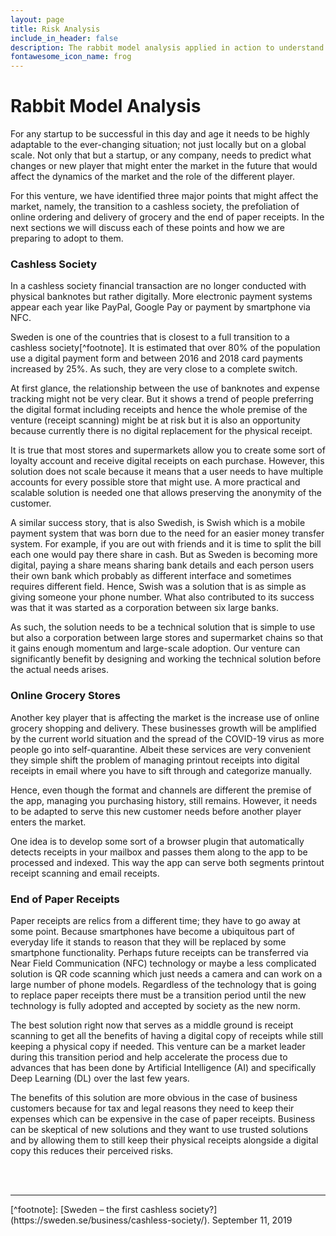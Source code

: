 ```yaml
---
layout: page
title: Risk Analysis
include_in_header: false
description: The rabbit model analysis applied in action to understand future risks and how to adapt.
fontawesome_icon_name: frog
---
```

# Rabbit Model Analysis

For any startup to be successful in this day and age it needs to be highly adaptable to the ever-changing situation; not just locally but on a global scale. Not only that but a startup, or any company, needs to predict what changes or new player that might enter the market in the future that would affect the dynamics of the market and the role of the different player.

For this venture, we have identified three major points that might affect the market, namely, the transition to a cashless society, the prefoliation of online ordering and delivery of grocery and the end of paper receipts. In the next sections we will discuss each of these points and how we are preparing to adopt to them.

### Cashless Society

In a cashless society financial transaction are no longer conducted with physical banknotes but rather digitally. More electronic payment systems appear each year like PayPal, Google Pay or payment by smartphone via NFC.

Sweden is one of the countries that is closest to a full transition to a cashless society[^footnote]. It is estimated that over 80% of the population use a digital payment form and between 2016 and 2018 card payments increased by 25%. As such, they are very close to a complete switch.

At first glance, the relationship between the use of banknotes and expense tracking might not be very clear. But it shows a trend of people preferring the digital format including receipts and hence the whole premise of the venture (receipt scanning) might be at risk but it is also an opportunity because currently there is no digital replacement for the physical receipt.

It is true that most stores and supermarkets allow you to create some sort of loyalty account and receive digital receipts on each purchase. However, this solution does not scale because it means that a user needs to have multiple accounts for every possible store that might use. A more practical and scalable solution is needed one that allows preserving the anonymity of the customer.

A similar success story, that is also Swedish, is Swish which is a mobile payment system that was born due to the need for an easier money transfer system. For example, if you are out with friends and it is time to split the bill each one would pay there share in cash. But as Sweden is becoming more digital, paying a share means sharing bank details and each person users their own bank which probably as different interface and sometimes requires different field. Hence, Swish was a solution that is as simple as giving someone your phone number. What also contributed to its success was that it was started as a corporation between six large banks.

As such, the solution needs to be a technical solution that is simple to use but also a corporation between large stores and supermarket chains so that it gains enough momentum and large-scale adoption. Our venture can significantly benefit by designing and working the technical solution before the actual needs arises. 

### Online Grocery Stores

Another key player that is affecting the market is the increase use of online grocery shopping and delivery. These businesses growth will be amplified by the current world situation and the spread of the COVID-19 virus as more people go into self-quarantine. Albeit these services are very convenient they simple shift the problem of managing printout receipts into digital receipts in email where you have to sift through and categorize manually.

Hence, even though the format and channels are different the premise of the app, managing you purchasing history, still remains. However, it needs to be adapted to serve this new customer needs before another player enters the market.

One idea is to develop some sort of a browser plugin that automatically detects receipts in your mailbox and passes them along to the app to be processed and indexed. This way the app can serve both segments printout receipt scanning and email receipts.

### End of Paper Receipts

Paper receipts are relics from a different time; they have to go away at some point. Because smartphones have become a ubiquitous part of everyday life it stands to reason that they will be replaced by some smartphone functionality. Perhaps future receipts can be transferred via Near Field Communication (NFC) technology or maybe a less complicated solution is QR code scanning which just needs a camera and can work on a large number of phone models. Regardless of the technology that is going to replace paper receipts there must be a transition period until the new technology is fully adopted and accepted by society as the new norm. 

The best solution right now that serves as a middle ground is receipt scanning to get all the benefits of having a digital copy of receipts while still keeping a physical copy if needed. This venture can be a market leader during this transition period and help accelerate the process due to advances that has been done by Artificial Intelligence (AI) and specifically Deep Learning (DL) over the last few years. 

The benefits of this solution are more obvious in the case of business customers because for tax and legal reasons they need to keep their expenses which can be expensive in the case of paper receipts. Business can be skeptical of new solutions and they want to use trusted solutions and by allowing them to still keep their physical receipts alongside a digital copy this reduces their perceived risks. 

<br/>
<br/>
<hr/>
[^footnote]: [Sweden – the first cashless society?](https://sweden.se/business/cashless-society/). September 11, 2019  
